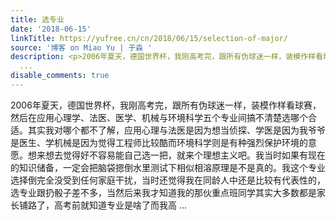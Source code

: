 ```yaml
---
title: 选专业
date: '2018-06-15'
linkTitle: https://yufree.cn/cn/2018/06/15/selection-of-major/
source: '博客 on Miao Yu | 于淼 '
description: <p>2006年夏天，德国世界杯，我刚高考完，跟所有伪球迷一样，装模作样看球赛，然后在应用心理学、法医、医学、机械与环境科学五个专业间搞不清楚选哪个合适。其实我对哪个都不了解，应用心理与法医是因为想当侦探、学医是因为我爷爷是医生、学机械是因为觉得工程师比较酷而环境科学则是有种强烈保护环境的意愿。想来想去觉得好不容易能自己选一把，就来个理想主义吧。我当时如果有现在的知识储备，一定会把脑袋摁倒水里测试下相似相溶原理是不是真的。我这个专业选择倒完全没受到任何家庭干扰，当时还觉得我在同龄人中还是比较有代表性的，选专业跟扔骰子差不多，当然后来我才知道我的那伙重点班同学其实大多数都是家长铺路了，高考前就知道专业是啥了而我高
  ...
disable_comments: true
---
```

<p>2006年夏天，德国世界杯，我刚高考完，跟所有伪球迷一样，装模作样看球赛，然后在应用心理学、法医、医学、机械与环境科学五个专业间搞不清楚选哪个合适。其实我对哪个都不了解，应用心理与法医是因为想当侦探、学医是因为我爷爷是医生、学机械是因为觉得工程师比较酷而环境科学则是有种强烈保护环境的意愿。想来想去觉得好不容易能自己选一把，就来个理想主义吧。我当时如果有现在的知识储备，一定会把脑袋摁倒水里测试下相似相溶原理是不是真的。我这个专业选择倒完全没受到任何家庭干扰，当时还觉得我在同龄人中还是比较有代表性的，选专业跟扔骰子差不多，当然后来我才知道我的那伙重点班同学其实大多数都是家长铺路了，高考前就知道专业是啥了而我高 ...
